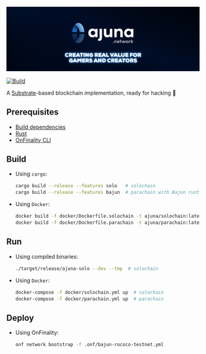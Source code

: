 <p align="center" width="100%">
  <a href="https://ajuna.io" target="_blank">
    <img src="docs/ajuna-banner.jpeg" alt="Ajuna Network">
  </a>
</p>

[![Build](https://github.com/ajuna-network/ajuna-node/actions/workflows/check-pull-request.yml/badge.svg)](https://github.com/ajuna-network/ajuna-node/actions/workflows/check-pull-request.yml)

A [Substrate](https://www.substrate.io/)-based blockchain implementation, ready for hacking :rocket:

## Prerequisites

- [Build dependencies](https://docs.substrate.io/v3/getting-started/installation/#1-build-dependencies)
- [Rust](https://www.rust-lang.org/tools/install)
- [OnFinality CLI](https://github.com/OnFinality-io/onf-cli#installation)

## Build

- Using `cargo`:

  ```bash
  cargo build --release --features solo   # solochain
  cargo build --release --features bajun  # parachain with Bajun runtime
  ```

- Using `Docker`:

  ```bash
  docker build -f docker/Dockerfile.solochain -t ajuna/solochain:latest .  # solochain
  docker build -f docker/Dockerfile.parachain -t ajuna/parachain:latest .  # parachain
  ```

## Run

- Using compiled binaries:

  ```bash
  ./target/release/ajuna-solo --dev --tmp  # solochain
  ```

- Using `Docker`:

  ```bash
  docker-compose -f docker/solochain.yml up  # solochain
  docker-compose -f docker/parachain.yml up  # parachain
  ```

## Deploy

- Using OnFinality:

  ```bash
  onf network bootstrap -f .onf/bajun-rococo-testnet.yml
  ```
